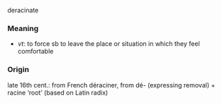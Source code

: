 deracinate
### Meaning
+ _vt_: to force sb to leave the place or situation in which they feel comfortable

### Origin

late 16th cent.: from French déraciner, from dé- (expressing removal) + racine ‘root’ (based on Latin radix)
